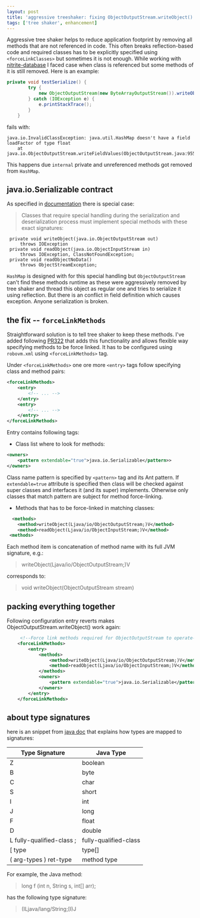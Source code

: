 ```yaml
---
layout: post
title: 'aggressive treeshaker: fixing ObjectOutputStream.writeObject()'
tags: ['tree shaker', enhancement]
---
```


Aggressive tree shaker helps to reduce application footprint by removing all methods that are not referenced in code. This often breaks reflection-based code and required classes has to be explicitly specified using `<forceLinkClasses>` but sometimes it is not enough. While working with [nitrite-database](https://github.com/dizitart/nitrite-database) I faced case when class is referenced but some methods of it is still removed. Here is an example:
```java
private void testSerialize() {
        try {
            new ObjectOutputStream(new ByteArrayOutputStream()).writeObject(new HashMap<>());
        } catch (IOException e) {
            e.printStackTrace();
        }
    }
```
fails with:
```
java.io.InvalidClassException: java.util.HashMap doesn't have a field loadFactor of type float
	at java.io.ObjectOutputStream.writeFieldValues(ObjectOutputStream.java:955)
```

This happens due `internal` private and unreferenced methods got removed from `HashMap`.

## java.io.Serializable contract  
As specified in [documentation](https://docs.oracle.com/javase/7/docs/api/java/io/Serializable.html) there is special case:
<!-- more -->

> Classes that require special handling during the serialization and deserialization process must implement special methods with these exact signatures:
```
 private void writeObject(java.io.ObjectOutputStream out)
     throws IOException
 private void readObject(java.io.ObjectInputStream in)
     throws IOException, ClassNotFoundException;
 private void readObjectNoData()
     throws ObjectStreamException;
```

`HashMap` is designed with for this special handling but `ObjectOutputStream` can't find these methods runtime as these were aggressively removed by tree shaker and thread this object as regular one and tries to serialize it using reflection. But there is an conflict in field definition which causes exception. Anyone serialization is broken.

## the fix -- `forceLinkMethods`
Straightforward solution is to tell tree shaker to keep these methods. I've added following [PR322](https://github.com/MobiVM/robovm/pull/322) that adds this functionality and allows flexible way specifying methods to be force linked. It has to be configured using `robovm.xml` using `<forceLinkMethods>` tag.  

Under `<forceLinkMethods>` one ore more `<entry>` tags follow specifying class and method pairs:  
```xml
<forceLinkMethods>
    <entry>
        <!-- ... -->
    </entry>
    <entry>
        <!-- ... -->
    </entry>
</forceLinkMethods>
```

Entry contains following tags:

* Class list where to look for methods:  

```xml
<owners>
    <pattern extendable="true">java.io.Serializable</pattern>>
</owners>
```

Class name pattern is specified by `<pattern>` tag and its Ant pattern. If `extendable=true` attribute is specified then class will be checked against super classes and interfaces it (and its super) implements. Otherwise only classes that match pattern are subject for method force-linking.

* Methods that has to be force-linked in matching classes:  

```xml
  <methods>
    <method>writeObject(Ljava/io/ObjectOutputStream;)V</method>
    <method>readObject(Ljava/io/ObjectInputStream;)V</method>
 <methods>
```

Each method item is concatenation of method name with its full JVM signature, e.g.:
> writeObject(Ljava/io/ObjectOutputStream;)V

corresponds to:
> void writeObject(ObjectOutputStream stream)

## packing everything together
Following configuration entry reverts makes ObjectOutputStream.writeObject() work again:  
```xml
     <!--Force link methods required for ObjectOutputStream to operate-->
    <forceLinkMethods>
        <entry>
            <methods>
                <method>writeObject(Ljava/io/ObjectOutputStream;)V</method>
                <method>readObject(Ljava/io/ObjectInputStream;)V</method>
            </methods>
            <owners>
                <pattern extendable="true">java.io.Serializable</pattern>>
            </owners>
        </entry>
    </forceLinkMethods>
```

## about type signatures
here is an snippet from [java doc](https://docs.oracle.com/javase/7/docs/technotes/guides/jni/spec/types.html#wp276) that explains how types are mapped to signatures:

Type Signature | Java Type
--------------- | ----------
Z | boolean
B | byte
C | char
S | short
I | int
J | long
F | float
D | double
L fully-qualified-class ; | fully-qualified-class
[ type | type[]
( arg-types ) ret-type | method type

For example, the Java method:
>long f (int n, String s, int[] arr);

has the following type signature:
>(ILjava/lang/String;[I)J
